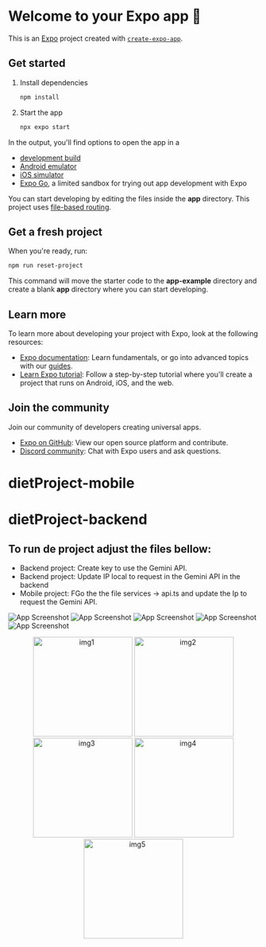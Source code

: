 # Welcome to your Expo app 👋

This is an [Expo](https://expo.dev) project created with [`create-expo-app`](https://www.npmjs.com/package/create-expo-app).

## Get started

1. Install dependencies

   ```bash
   npm install
   ```

2. Start the app

   ```bash
   npx expo start
   ```

In the output, you'll find options to open the app in a

- [development build](https://docs.expo.dev/develop/development-builds/introduction/)
- [Android emulator](https://docs.expo.dev/workflow/android-studio-emulator/)
- [iOS simulator](https://docs.expo.dev/workflow/ios-simulator/)
- [Expo Go](https://expo.dev/go), a limited sandbox for trying out app development with Expo

You can start developing by editing the files inside the **app** directory. This project uses [file-based routing](https://docs.expo.dev/router/introduction).

## Get a fresh project

When you're ready, run:

```bash
npm run reset-project
```

This command will move the starter code to the **app-example** directory and create a blank **app** directory where you can start developing.

## Learn more

To learn more about developing your project with Expo, look at the following resources:

- [Expo documentation](https://docs.expo.dev/): Learn fundamentals, or go into advanced topics with our [guides](https://docs.expo.dev/guides).
- [Learn Expo tutorial](https://docs.expo.dev/tutorial/introduction/): Follow a step-by-step tutorial where you'll create a project that runs on Android, iOS, and the web.

## Join the community

Join our community of developers creating universal apps.

- [Expo on GitHub](https://github.com/expo/expo): View our open source platform and contribute.
- [Discord community](https://chat.expo.dev): Chat with Expo users and ask questions.
# dietProject-mobile
# dietProject-backend


## To run de project adjust the files bellow:

- Backend project: Create key to use the Gemini API.
- Backend project: Update IP local to request in the Gemini API in the backend
- Mobile project: FGo the the file services -> api.ts and update the Ip to request the Gemini API.

![App Screenshot](/pictures/1.jpg)
![App Screenshot](/pictures/2.jpg)
![App Screenshot](/pictures/3.jpg)
![App Screenshot](/pictures/4.jpg)
![App Screenshot](/pictures/5.jpg)


<p align="center">
  <img src="pictures/1.png" alt="img1" width="200"/>
  <img src="pictures/2.png" alt="img2" width="200"/>
  <img src="pictures/3.png" alt="img3" width="200"/>
  <img src="pictures/4.png" alt="img4" width="200"/>
  <img src="pictures/5.png" alt="img5" width="200"/>
</p>
